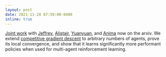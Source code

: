 ```yaml
---
layout: post
date: 2021-11-28 07:59:00-0400
inline: true
---
```


[Joint work](https://arxiv.org/abs/2111.08565) with [Jeffrey](https://18jeffreyma.github.io/), [Alistair](https://aletcher.github.io/), [Yuanyuan](http://shiyuanyuan.site/), and [Anima](http://tensorlab.cms.caltech.edu/users/anima/) now on the arxiv. 
We extend [competitive gradient descent](https://arxiv.org/abs/1905.12103) to arbitrary numbers of agents, prove its local convergence, and show that it learns significantly more performant policies when used for multi-agent reinforcement learning.